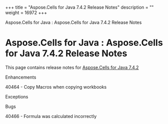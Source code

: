 +++
title = "Aspose.Cells for Java 7.4.2 Release Notes" 
description = "" 
weight = 16972 
+++

Aspose.Cells for Java : Aspose.Cells for Java 7.4.2 Release Notes  

# Aspose.Cells for Java : Aspose.Cells for Java 7.4.2 Release Notes


This page contains release notes for [Aspose.Cells for Java 7.4.2](http://www.aspose.com/downloads/cells/java/new-releases/aspose.cells-for-java-7.4.2/)

Enhancements

40464 - Copy Macros when copying workbooks

Exceptions

Bugs

40466 - Formula was calculated incorrectly

